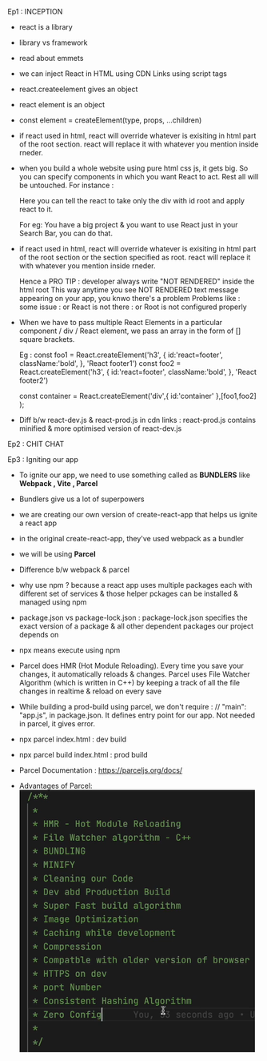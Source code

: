 Ep1 : INCEPTION

- react is a library
- library vs framework
- read about emmets
- we can inject React in HTML using CDN Links using script tags
- react.createelement gives an object
- react element is an object
- const element = createElement(type, props, ...children)

- if react used in html, react will override whatever is exisiting in html part of the root section. react will replace it with whatever you mention inside rneder.
- when you build a whole website using pure html css js, it gets big. So you can specify components in which you want React to act. Rest all will be untouched.
    For instance :
        <div id="header" />
        <div id="root" />
        <div id="footer" />
    Here you can tell the react to take only the div with id root and apply react to it.

    For eg: You have a big project & you want to use React just in your Search Bar, you can do that.

-   if react used in html, react will override whatever is exisiting in html part of the root section or the section specified as root. react will replace it with whatever you mention inside rneder.
        
    Hence a PRO TIP : developer always write "NOT RENDERED" inside the html root
    This way anytime you see NOT RENDERED text message appearing on your app, you knwo there's a problem
    Problems like : some issue : or React is not there : or Root is not configured properly

- When we have to pass multiple React Elements in a particular component / div / React element, we pass an array in the form of [] square brackets.

    Eg : 
    const foo1 = React.createElement('h3', {
        id:'react=footer',
        className:'bold',
    }, 'React footer1')
    const foo2 = React.createElement('h3', {
        id:'react=footer',
        className:'bold',
    }, 'React footer2')

    const container = React.createElement('div',{
        id:'container'
    },[foo1,foo2] );

- Diff b/w react-dev.js & react-prod.js in cdn links : react-prod.js contains minified & more optimised version of react-dev.js


Ep2 : CHIT CHAT


Ep3 : Igniting our app
- To ignite our app, we need to use something called as **BUNDLERS** like **Webpack , Vite , Parcel**
- Bundlers give us a lot of superpowers
- we are creating our own version of create-react-app that helps us ignite a react app
- in the original create-react-app, they've used webpack as a bundler
- we will be using **Parcel**
- Difference b/w webpack & parcel
- why use npm ? because a react app uses multiple packages each with different set of services & those helper pckages can be installed & managed using npm
- package.json vs package-lock.json : 
    package-lock.json specifies the exact version of a package & all other dependent packages our project depends on
- npx means execute using npm

- Parcel does HMR (Hot Module Reloading). Every time you save your changes, it automatically reloads & changes. Parcel uses File Watcher Algorithm (which is written in C++) by keeping a track of all the file changes in realtime & reload on every save
- While building a prod-build using parcel, we don't require :   // "main": "app.js", in package.json. It defines entry point for our app. Not needed in parcel, it gives error.

- npx parcel index.html        : dev build
- npx parcel build index.html  : prod build

- Parcel Documentation : https://parceljs.org/docs/

- Advantages of Parcel:
![Alt text](images/image.png)
